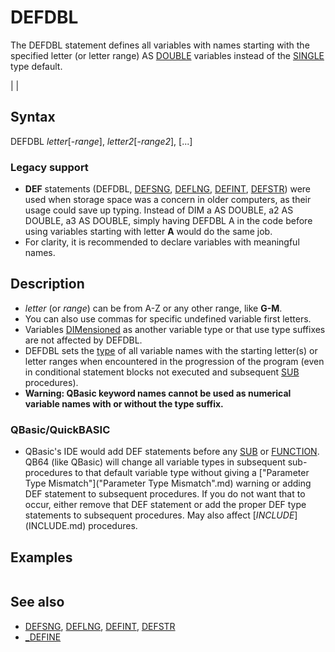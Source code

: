 # DEFDBL

The DEFDBL statement defines all variables with names starting with the specified letter (or letter range) AS [DOUBLE](DOUBLE.md) variables instead of the [SINGLE](SINGLE.md) type default.

  

|  |

## Syntax

DEFDBL *letter*[-*range*], *letter2*[-*range2*], [...]
### Legacy support

* **DEF** statements (DEFDBL, [DEFSNG](DEFSNG.md), [DEFLNG](DEFLNG.md), [DEFINT](DEFINT.md), [DEFSTR](DEFSTR.md)) were used when storage space was a concern in older computers, as their usage could save up typing. Instead of DIM a AS DOUBLE, a2 AS DOUBLE, a3 AS DOUBLE, simply having DEFDBL A in the code before using variables starting with letter **A** would do the same job.
* For clarity, it is recommended to declare variables with meaningful names.

  

## Description

* *letter* (or *range*) can be from A-Z or any other range, like **G-M**.
* You can also use commas for specific undefined variable first letters.
* Variables [DIMensioned](DIMensioned.md) as another variable type or that use type suffixes are not affected by DEFDBL.
* DEFDBL sets the [type](type.md) of all variable names with the starting letter(s) or letter ranges when encountered in the progression of the program (even in conditional statement blocks not executed and subsequent [SUB](SUB.md) procedures).
* **Warning: QBasic keyword names cannot be used as numerical variable names with or without the type suffix.**

### QBasic/QuickBASIC

* QBasic's IDE would add DEF statements before any [SUB](SUB.md) or [FUNCTION](FUNCTION.md). QB64 (like QBasic) will change all variable types in subsequent sub-procedures to that default variable type without giving a ["Parameter Type Mismatch"]("Parameter Type Mismatch".md) warning or adding DEF statement to subsequent procedures. If you do not want that to occur, either remove that DEF statement or add the proper DEF type statements to subsequent procedures. May also affect [$INCLUDE]($INCLUDE.md) procedures.

  

## Examples

``` DEFDBL A, F-H, M  'With the above, all variables with names starting with A, F, G, H and M 'will be of type DOUBLE, unless they have a type suffix 'indicating another type or they are [dimensioned](dimensioned.md) differently  
```

  

## See also

* [DEFSNG](DEFSNG.md), [DEFLNG](DEFLNG.md), [DEFINT](DEFINT.md), [DEFSTR](DEFSTR.md)
* [_DEFINE](_DEFINE.md)

  
